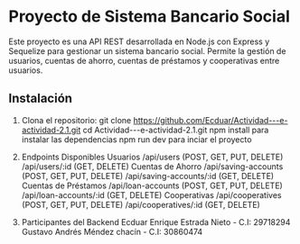 # Proyecto de Sistema Bancario Social

Este proyecto es una API REST desarrollada en Node.js con Express y Sequelize para gestionar un sistema bancario social. Permite la gestión de usuarios, cuentas de ahorro, cuentas de préstamos y cooperativas entre usuarios.

## Instalación

1. Clona el repositorio:
   git clone https://github.com/Ecduar/Actividad---e-actividad-2.1.git
   cd Actividad---e-actividad-2.1.git
   npm install para instalar las dependencias
   npm run dev para inciar el proyecto


2. Endpoints Disponibles
Usuarios
    /api/users (POST, GET, PUT, DELETE)
    /api/users/:id (GET, DELETE)
Cuentas de Ahorro
    /api/saving-accounts (POST, GET, PUT, DELETE)
    /api/saving-accounts/:id (GET, DELETE)
Cuentas de Préstamos
    /api/loan-accounts (POST, GET, PUT, DELETE)
    /api/loan-accounts/:id (GET, DELETE)
Cooperativas
    /api/cooperatives (POST, GET, PUT, DELETE)
    /api/cooperatives/:id (GET, DELETE)

3. Participantes del Backend
Ecduar Enrique Estrada Nieto - C.I: 29718294
Gustavo Andrés Méndez chacín - C.I: 30860474
